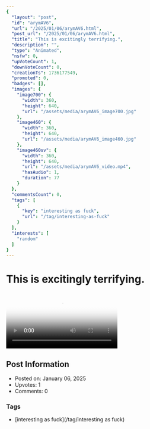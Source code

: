 ```yaml
---
{
  "layout": "post",
  "id": "arymAV6",
  "url": "/2025/01/06/arymAV6.html",
  "post_url": "/2025/01/06/arymAV6.html",
  "title": "This is excitingly terrifying.",
  "description": "",
  "type": "Animated",
  "nsfw": 0,
  "upVoteCount": 1,
  "downVoteCount": 0,
  "creationTs": 1736177549,
  "promoted": 0,
  "badges": [],
  "images": {
    "image700": {
      "width": 360,
      "height": 640,
      "url": "/assets/media/arymAV6_image700.jpg"
    },
    "image460": {
      "width": 360,
      "height": 640,
      "url": "/assets/media/arymAV6_image460.jpg"
    },
    "image460sv": {
      "width": 360,
      "height": 640,
      "url": "/assets/media/arymAV6_video.mp4",
      "hasAudio": 1,
      "duration": 77
    }
  },
  "commentsCount": 0,
  "tags": [
    {
      "key": "interesting as fuck",
      "url": "/tag/interesting-as-fuck"
    }
  ],
  "interests": [
    "random"
  ]
}
---
```


# This is excitingly terrifying.

<video controls playsinline loop poster="/assets/media/arymAV6_image460.jpg">
  <source src="/assets/media/arymAV6_video.mp4" type="video/mp4">
  Your browser does not support the video tag.
</video>

## Post Information

- Posted on: January 06, 2025
- Upvotes: 1
- Comments: 0

### Tags

- [interesting as fuck](/tag/interesting as fuck)
